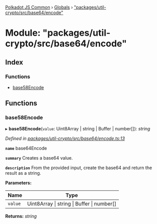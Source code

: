 [Polkadot JS Common](../README.md) › [Globals](../globals.md) › ["packages/util-crypto/src/base64/encode"](_packages_util_crypto_src_base64_encode_.md)

# Module: "packages/util-crypto/src/base64/encode"

## Index

### Functions

* [base58Encode](_packages_util_crypto_src_base64_encode_.md#base58encode)

## Functions

###  base58Encode

▸ **base58Encode**(`value`: Uint8Array | string | Buffer | number[]): *string*

*Defined in [packages/util-crypto/src/base64/encode.ts:13](https://github.com/polkadot-js/common/blob/3b383b97/packages/util-crypto/src/base64/encode.ts#L13)*

**`name`** base64Encode

**`summary`** Creates a base64 value.

**`description`** 
From the provided input, create the base64 and return the result as a string.

**Parameters:**

Name | Type |
------ | ------ |
`value` | Uint8Array &#124; string &#124; Buffer &#124; number[] |

**Returns:** *string*
